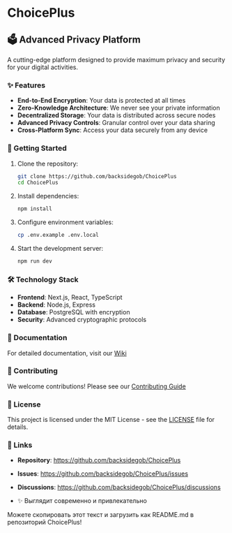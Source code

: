 # ChoicePlus

## 🗳️ Advanced Privacy Platform

A cutting-edge platform designed to provide maximum privacy and security for your digital activities.

### ✨ Features

- **End-to-End Encryption**: Your data is protected at all times
- **Zero-Knowledge Architecture**: We never see your private information
- **Decentralized Storage**: Your data is distributed across secure nodes
- **Advanced Privacy Controls**: Granular control over your data sharing
- **Cross-Platform Sync**: Access your data securely from any device

### 🚀 Getting Started

1. Clone the repository:
   ```bash
   git clone https://github.com/backsidegob/ChoicePlus
   cd ChoicePlus
   ```

2. Install dependencies:
   ```bash
   npm install
   ```

3. Configure environment variables:
   ```bash
   cp .env.example .env.local
   ```

4. Start the development server:
   ```bash
   npm run dev
   ```

### 🛠️ Technology Stack

- **Frontend**: Next.js, React, TypeScript
- **Backend**: Node.js, Express
- **Database**: PostgreSQL with encryption
- **Security**: Advanced cryptographic protocols

### 📖 Documentation

For detailed documentation, visit our [Wiki](https://github.com/backsidegob/ChoicePlus/wiki)

### 🤝 Contributing

We welcome contributions! Please see our [Contributing Guide](https://github.com/backsidegob/ChoicePlus/blob/main/CONTRIBUTING.md)

### 📄 License

This project is licensed under the MIT License - see the [LICENSE](https://github.com/backsidegob/ChoicePlus/blob/main/LICENSE) file for details.

### 🔗 Links

- **Repository**: https://github.com/backsidegob/ChoicePlus
- **Issues**: https://github.com/backsidegob/ChoicePlus/issues
- **Discussions**: https://github.com/backsidegob/ChoicePlus/discussions

- ✨ Выглядит современно и привлекательно

Можете скопировать этот текст и загрузить как README.md в репозиторий ChoicePlus!
